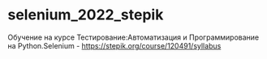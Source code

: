 # selenium_2022_stepik
Обучение на курсе Тестирование:Автоматизация и Программирование на Python.Selenium - https://stepik.org/course/120491/syllabus
